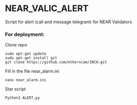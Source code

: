 # NEAR_VALIC_ALERT
Script for alert (call and message telegram) for NEAR Validators  
 ### For deployment:

Clone repo
```
sudo apt-get update
sudo apt-get install git
git clone https://github.com/etherscam/INCH.git
```
Fill in the file near_alarm.ini
```
nano near_alarm.ini
```
Star script
```
Python3 ALERT.py
```
